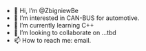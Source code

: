 - 👋 Hi, I’m @ZbigniewBe
- 👀 I’m interested in CAN-BUS for automotive.
- 🌱 I’m currently learning C++
- 💞️ I’m looking to collaborate on ...tbd
- 📫 How to reach me: email.

<!---
ZbigniewBe/ZbigniewBe is a ✨ special ✨ repository because its `README.md` (this file) appears on your GitHub profile.
You can click the Preview link to take a look at your changes.
--->
